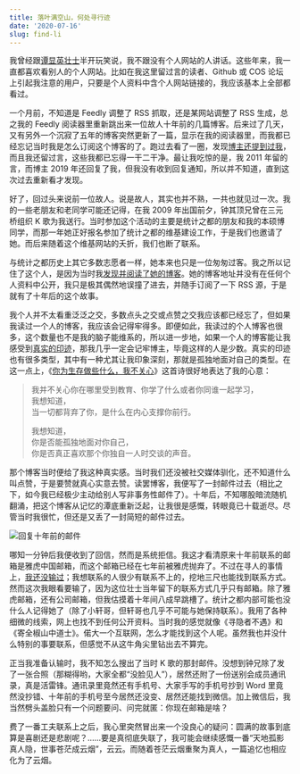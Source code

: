 ```yaml
---
title: 落叶满空山，何处寻行迹
date: '2020-07-16'
slug: find-li
---
```


我曾经跟[谭显英壮士](/cn/2018/03/copss-5/)半开玩笑说，我不跟没有个人网站的人讲话。这些年来，我一直都喜欢看别人的个人网站。比如在我这里留过言的读者、Github 或 COS 论坛上引起我注意的用户，只要是个人资料中含个人网站链接的，我应该基本上全部都看过。

一个月前，不知道是 Feedly 调整了 RSS 抓取，还是某网站调整了 RSS 生成，总之我的 Feedly 阅读器里重新跳出来一位故人十年前的几篇博客。后来过了几天，又有另外一个沉寂了五年的博客突然更新了一篇，显示在我的阅读器里，而我都已经忘记当时我是怎么订阅这个博客的了。跑过去看了一圈，发现[博主还提到过我](https://linglingli10.blogspot.com/2011/03/blog-post.html)，而且我还留过言，这些我都已忘得一干二干净。最让我吃惊的是，我 2011 年留的言，而博主 2019 年还回复了我，但我没有收到回复通知，所以并不知道，直到这次过去重新看才发现。

好了，回过头来说前一位故人。说是故人，其实也并不熟，一共也就见过一次。我的一些老朋友和老同学可能还记得，在我 2009 年出国前夕，钟其顶兄曾在三元桥组织 K 歌为我送行。当时参加这个活动的主要是统计之都的朋友和我的本硕博同学，而那一年她正好报名参加了统计之都的维基建设工作，于是我们也邀请了她。而后来随着这个维基网站的夭折，我们也断了联系。

与统计之都历史上其它多数志愿者一样，她本来也只是一位匆匆过客。我之所以记住了这个人，是因为当时我[发现并阅读了她的博客](/cn/2009/12/winter-solstice-dumplings/)。她的博客地址并没有在任何个人资料中公开，我只是极其偶然地误撞了进去，并随手订阅了一下 RSS 源，于是就有了十年后的这个故事。

我个人并不太看重泛泛之交，多数点头之交或点赞之交我应该都已经忘了，但如果我读过一个人的博客，我应该会记得牢得多。即便如此，我读过的个人博客也很多，这个数量也不是我的脑子能维系的，所以进一步地，如果一个人的博客能让我感受到[真实的印迹](/cn/2019/06/passed-youth/)，那我几乎一定会记牢博主，毕竟这样的人是少数。真实的印迹也有很多类型，其中有一种尤其让我印象深刻，那就是孤独地面对自己的类型。在这一点上，《[你为生存做些什么，我不关心](/cn/2006/03/00-15-00/)》这首诗很好地表达了我的心意：

> 我并不关心你在哪里受到教育、你学了什么或者你同谁一起学习，  
> 我想知道，  
> 当一切都背弃了你，是什么在内心支撑你前行。
>
> 我想知道，  
> 你是否能孤独地面对你自己，  
> 你是否真正喜欢那个你独自一人时交谈的声音。

那个博客当时便给了我这种真实感。当时我们还没被社交媒体驯化，还不知道什么叫点赞，于是要赞就真心实意去赞。读罢博客，我便写了一封邮件过去（相比之下，如今我已经极少主动给别人写非事务性邮件了）。十年后，不知哪股暗流随机翻涌，把这个博客从记忆的潭底重新泛起，让我很是感慨，转眼竟已十载逝尽。尽管当时我很忙，但还是又丢了一封简短的邮件过去。

![回复十年前的邮件](https://user-images.githubusercontent.com/163582/87686825-989aa380-c74a-11ea-832c-fed8115128a2.png#border)

哪知一分钟后我便收到了回信，然而是系统拒信。我这才看清原来十年前联系的邮箱是雅虎中国邮箱，而这个邮箱已经在七年前被雅虎抛弃了。不过在寻人的事情上，[我还没输过](/cn/2017/08/cosx-org/)；我想联系的人很少有联系不上的，挖地三尺也能找到联系方式。然而这次我眼看要输了，因为这位壮士当年留下的联系方式几乎只有邮箱。除了雅虎邮箱，还有公司邮箱，但我估摸着十年间八成早跳槽了。统计之都内部可能也没什么人记得她了（除了小轩哥，但轩哥也几乎不可能与她保持联系）。我用了各种细微的线索，网上也找不到任何公开资料。当时我的感觉就像《寻隐者不遇》和《寄全椒山中道士》。偌大一个互联网，怎么才能找到这个人呢。虽然我也并没什么特别的事要联系，但感觉不从这牛角尖里钻出去不算完。

正当我准备认输时，我不知怎么搜出了当时 K 歌的那封邮件。没想到钟兄除了发了一张合照（那糊得哟，大家全都“没脸见人”），居然还附了一份送别会成员通讯录，真是活雷锋。通讯录里竟然还有手机号、大家手写的手机号抄到 Word 里竟然没抄错、十年前的手机号至今居然还没变、居然还能找到微信。加上微信后，我当然劈头盖脸只有一个问题要问、问完就匿：你现在邮箱是啥？

费了一番工夫联系上之后，我心里突然冒出来一个没良心的疑问：圆满的故事到底算是喜剧还是悲剧呢？……要是真彻底失联了，我可能会继续感慨一番“天地孤影真人隐，世事苍茫成云烟”，云云。而随着苍茫云烟重聚为真人，一篇追忆也相应化为了云烟。
